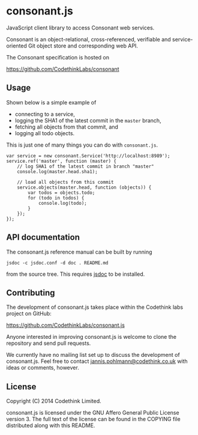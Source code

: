 consonant.js
============

JavaScript client library to access Consonant web services.

Consonant is an object-relational, cross-referenced, verifiable and
service-oriented Git object store and corresponding web API.

The Consonant specification is hosted on

  https://github.com/CodethinkLabs/consonant


Usage
-----

Shown below is a simple example of

* connecting to a service,
* logging the SHA1 of the latest commit in the `master` branch,
* fetching all objects from that commit, and
* logging all todo objects.

This is just one of many things you can do with `consonant.js`.

    var service = new consonant.Service('http://localhost:8989');
    service.ref('master', function (master) {
        // log SHA1 of the latest commit in branch "master"
        console.log(master.head.sha1);

        // load all objects from this commit
        service.objects(master.head, function (objects)) {
            var todos = objects.todo;
            for (todo in todos) {
                console.log(todo);
            }
        });
    });


API documentation
-----------------

The consonant.js reference manual can be built by running

    jsdoc -c jsdoc.conf -d doc . README.md

from the source tree. This requires [jsdoc](http://usejsdoc.org) to
be installed.


Contributing
------------

The development of consonant.js takes place within the Codethink labs
project on GitHub:

  https://github.com/CodethinkLabs/consonant.js

Anyone interested in improving consonant.js is welcome to clone the
repository and send pull requests.

We currently have no mailing list set up to discuss the development
of consonant.js. Feel free to contact jannis.pohlmann@codethink.co.uk
with ideas or comments, however.


License
-------

Copyright (C) 2014 Codethink Limited.

consonant.js is licensed under the GNU Affero General Public License
version 3. The full text of the license can be found in the COPYING
file distributed along with this README.
